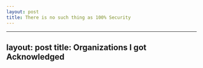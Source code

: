 ```yaml
---
layout: post
title: There is no such thing as 100% Security 
---
```

---
layout: post
title: Organizations I got Acknowledged  
---

